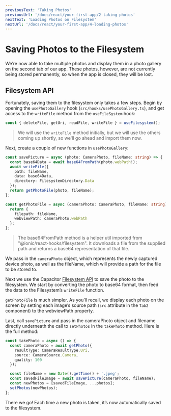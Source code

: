 ```yaml
---
previousText: 'Taking Photos'
previousUrl: '/docs/react/your-first-app/2-taking-photos'
nextText: 'Loading Photos on Filesystem'
nextUrl: '/docs/react/your-first-app/4-loading-photos'
---
```


# Saving Photos to the Filesystem

We’re now able to take multiple photos and display them in a photo gallery on the second tab of our app. These photos, however, are not currently being stored permanently, so when the app is closed, they will be lost.

## Filesystem API

Fortunately, saving them to the filesystem only takes a few steps. Begin by opening the `usePhotoGallery` hook (`src/hooks/usePhotoGallery.ts`), and get access to the `writeFile` method from the `useFileSystem` hook:

```typescript
const { deleteFile, getUri, readFile, writeFile } = useFilesystem();
```

> We will use the `writeFile` method initially, but we will use the others coming up shortly, so we'll go ahead and import them now.

Next, create a couple of new functions in `usePhotoGallery`:

```typescript
const savePicture = async (photo: CameraPhoto, fileName: string) => {
  const base64Data = await base64FromPath(photo.webPath!);
  await writeFile({
    path: fileName,
    data: base64Data,
    directory: FilesystemDirectory.Data
  });
  return getPhotoFile(photo, fileName);
};

const getPhotoFile = async (cameraPhoto: CameraPhoto, fileName: string): Promise<Photo> => {
  return {
    filepath: fileName,
    webviewPath: cameraPhoto.webPath
  };
};
```

> The base64FromPath method is a helper util imported from "@ionic/react-hooks/filesystem". It downloads a file from the supplied path and returns a base64 representation of that file.

We pass in the `cameraPhoto` object, which represents the newly captured device photo, as well as the fileName, which will provide a path for the file to be stored to. 

Next we use the Capacitor [Filesystem API](https://capacitor.ionicframework.com/docs/apis/filesystem) to save the photo to the filesystem. We start by converting the photo to base64 format, then feed the data to the Filesystem’s `writeFile` function.

`getPhotoFile` is much simpler. As you’ll recall, we display each photo on the screen by setting each image’s source path (`src` attribute in the `Tab2` component) to the webviewPath property.

Last, call `savePicture` and pass in the cameraPhoto object and filename directly underneath the call to `setPhotos` in the `takePhoto` method. Here is the full method:

```typescript
const takePhoto = async () => {
  const cameraPhoto = await getPhoto({
    resultType: CameraResultType.Uri,
    source: CameraSource.Camera,
    quality: 100
  });

  const fileName = new Date().getTime() + '.jpeg';
  const savedFileImage = await savePicture(cameraPhoto, fileName);
  const newPhotos = [savedFileImage, ...photos];
  setPhotos(newPhotos);
};
```

There we go! Each time a new photo is taken, it’s now automatically saved to the filesystem.
